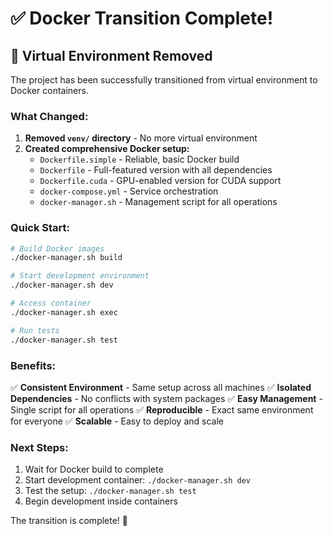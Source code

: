 # ✅ Docker Transition Complete!

## 🎉 Virtual Environment Removed

The project has been successfully transitioned from virtual environment to Docker containers.

### What Changed:

1. **Removed `venv/` directory** - No more virtual environment
2. **Created comprehensive Docker setup:**
   - `Dockerfile.simple` - Reliable, basic Docker build
   - `Dockerfile` - Full-featured version with all dependencies
   - `Dockerfile.cuda` - GPU-enabled version for CUDA support
   - `docker-compose.yml` - Service orchestration
   - `docker-manager.sh` - Management script for all operations

### Quick Start:

```bash
# Build Docker images
./docker-manager.sh build

# Start development environment
./docker-manager.sh dev

# Access container
./docker-manager.sh exec

# Run tests
./docker-manager.sh test
```

### Benefits:

✅ **Consistent Environment** - Same setup across all machines
✅ **Isolated Dependencies** - No conflicts with system packages
✅ **Easy Management** - Single script for all operations
✅ **Reproducible** - Exact same environment for everyone
✅ **Scalable** - Easy to deploy and scale

### Next Steps:

1. Wait for Docker build to complete
2. Start development container: `./docker-manager.sh dev`
3. Test the setup: `./docker-manager.sh test`
4. Begin development inside containers

The transition is complete! 🚀
